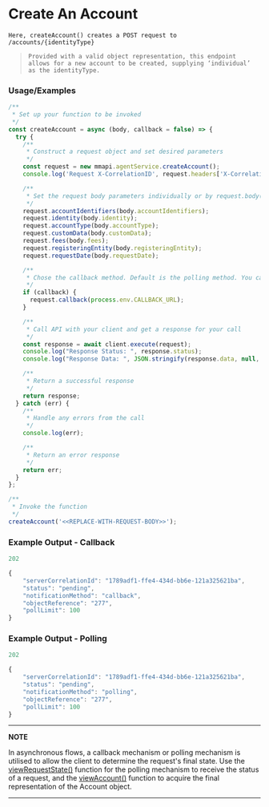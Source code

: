 # Create An Account

`Here, createAccount() creates a POST request to /accounts/{identityType}`

> `Provided with a valid object representation, this endpoint allows for a new account to be created, supplying ‘individual’ as the identityType.`

### Usage/Examples

```javascript
/**
 * Set up your function to be invoked
 */
const createAccount = async (body, callback = false) => {
  try {
    /**
     * Construct a request object and set desired parameters
     */
    const request = new mmapi.agentService.createAccount();
    console.log('Request X-CorrelationID', request.headers['X-CorrelationID']);

    /**
     * Set the request body parameters individually or by request.body(body);
     */
    request.accountIdentifiers(body.accountIdentifiers);
    request.identity(body.identity);
    request.accountType(body.accountType);
    request.customData(body.customData);
    request.fees(body.fees);
    request.registeringEntity(body.registeringEntity);
    request.requestDate(body.requestDate);

    /**
     * Chose the callback method. Default is the polling method. You can also chose it by request.polling();
     */
    if (callback) {
      request.callback(process.env.CALLBACK_URL);
    }

    /**
     * Call API with your client and get a response for your call
     */
    const response = await client.execute(request);
    console.log("Response Status: ", response.status);
    console.log("Response Data: ", JSON.stringify(response.data, null, 4));

    /**
     * Return a successful response
     */
    return response;
  } catch (err) {
    /**
     * Handle any errors from the call
     */
    console.log(err);

    /**
     * Return an error response
     */
    return err;
  }
};

/**
 * Invoke the function
 */
createAccount('<<REPLACE-WITH-REQUEST-BODY>>');
```

### Example Output - Callback

```javascript
202

{
    "serverCorrelationId": "1789adf1-ffe4-434d-bb6e-121a325621ba",
    "status": "pending",
    "notificationMethod": "callback",
    "objectReference": "277",
    "pollLimit": 100
}
```

### Example Output - Polling

```javascript
202

{
    "serverCorrelationId": "1789adf1-ffe4-434d-bb6e-121a325621ba",
    "status": "pending",
    "notificationMethod": "polling",
    "objectReference": "277",
    "pollLimit": 100
}
```

---

**NOTE**

In asynchronous flows, a callback mechanism or polling mechanism is utilised to allow the client to determine the request's final state. Use the [viewRequestState()](viewRequestState.Readme.md) function for the polling mechanism to receive the status of a request, and the [viewAccount()](viewAccount.Readme.md) function to acquire the final representation of the Account object.

---